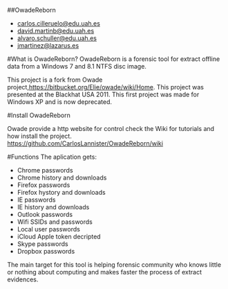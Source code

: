 ##OwadeReborn

* carlos.cilleruelo@edu.uah.es
* david.martinb@edu.uah.es
* alvaro.schuller@edu.uah.es
* jmartinez@lazarus.es

#What is OwadeReborn?
OwadeReborn is a forensic tool for extract offline data from a Windows 7 and 8.1 NTFS disc image. 

This project is a fork from Owade project,https://bitbucket.org/Elie/owade/wiki/Home. This project was presented at the Blackhat USA 2011. This first project was made for Windows XP and is now deprecated.

#Install OwadeReborn 

Owade provide a http website for control check the Wiki for tutorials and how install the project. 
https://github.com/CarlosLannister/OwadeReborn/wiki

#Functions
The aplication gets:

* Chrome passwords
* Chrome history and downloads
* Firefox passwords
* Firefox hystory and downloads
* IE passwords
* IE history and downloads
* Outlook passwords
* Wifi SSIDs and passwords
* Local user passwords
* iCloud Apple token decripted
* Skype passwords
* Dropbox passwords

The main target for this tool is helping forensic community who knows little or nothing about computing and makes faster the process of extract evidences.